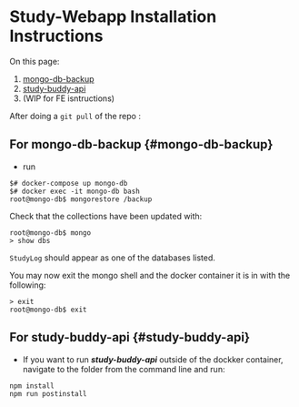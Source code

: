 # Study-Webapp Installation Instructions

On this page:

1. [mongo-db-backup](#mongo-db-backup)
2. [study-buddy-api](#study-buddy-api)
3. (WIP for FE isntructions)

After doing a `git pull` of the repo :

## For **mongo-db-backup** {#mongo-db-backup}

- run

``` Shell Script
$# docker-compose up mongo-db
$# docker exec -it mongo-db bash
root@mongo-db$ mongorestore /backup
```

Check that the collections have been updated with:

``` MongoDB
root@mongo-db$ mongo
> show dbs
```

`StudyLog` should appear as one of the databases listed.

You may now exit the mongo shell and the docker container it is in with the following:

``` Shell Script
> exit
root@mongo-db$ exit
```

## For **study-buddy-api** {#study-buddy-api}

- If you want to run ***study-buddy-api*** outside of the dockker container, navigate to the folder from the command line and run:

``` Shell Script
npm install
npm run postinstall
```
